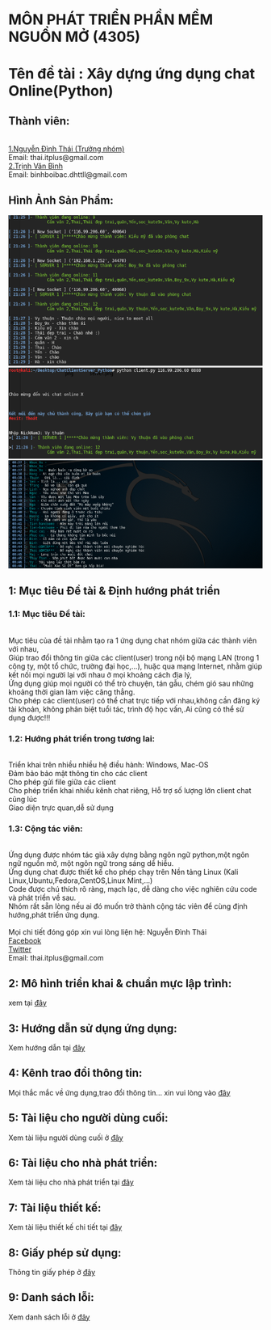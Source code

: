 <h1>MÔN PHÁT TRIỂN PHẦN MỀM NGUỒN MỞ (4305)</h1>
<h1>Tên đề tài : Xây dựng ứng dụng chat Online(Python) </h1>
<h2>Thành viên:</h2>
	<br><a href="https://www.facebook.com/chickns0up"> 1.Nguyễn Đình Thái (Trưởng nhóm) </a>
	<br>Email: thai.itplus@gmail.com
	<br><a href="https://www.facebook.com/trinh.binh.969">2.Trịnh Văn Bình </a>
	<br>Email: binhboibac.dhttll@gmail.com


<h2>Hình Ảnh Sản Phẩm:</h2>
<img src='img/chat.PNG'>
<img src='img/hdsd_client.png'>
<br><img src='img/chat2.PNG'>

<h2>1: Mục tiêu Đề tài & Định hướng phát triển</h2>

<h3>1.1: Mục tiêu Đề tài:</h3>	
<br>Mục tiêu của đề tài nhằm tạo ra 1 ứng dụng chat nhóm giữa các thành viên với nhau, 
<br>Giúp trao đổi thông tin giữa các client(user) trong nội bộ mạng LAN (trong 1 công ty, một tổ chức, trường đại học,...), huặc qua mạng Internet, nhằm giúp kết nối mọi người lại với nhau ở mọi khoảng cách địa lý, 
<br>Ứng dụng giúp mọi người có thể trò chuyện, tán gẫu, chém gió sau những khoảng thời gian làm việc căng thẳng.
<br>Cho phép các client(user) có thể chat trực tiếp với nhau,không cần đăng ký tài khoản, không phân biệt tuổi tác, trình độ học vấn,.Ai cũng có thể sử dụng được!!!

<h3>1.2: Hướng phát triển trong tương lai:</h3>

<br> 	Triển khai trên nhiều nhiều hệ điều hành: Windows, Mac-OS
<br> 	Đảm bảo bảo mật thông tin cho các client
<br> 	Cho phép gửi file giữa các client
<br> 	Cho phép triển khai nhiều kênh chat riêng, Hỗ trợ số lượng lớn client chat cũng lúc
<br> 	Giao diện trực quan,dễ sử dụng

<h3>1.3: Cộng tác viên:</h3>
<br> Ứng dụng được nhóm tác giả xây dựng bằng ngôn ngữ python,một ngôn ngữ nguồn mở, một ngôn ngữ trong sáng dể hiểu.
<br> Ứng dụng chat được thiết kế cho phép chạy trên Nền tảng Linux (Kali Linux,Ubuntu,Fedora,CentOS,Linux Mint,...)
<br> Code được chú thích rõ ràng, mạch lạc, dễ dàng cho việc nghiên cứu code và phát triển về sau.
<br> Nhóm rất sẵn lòng nếu ai đó muốn trở thành cộng tác viên để cùng định hướng,phát triển ứng dụng.
<br>
<br> Mọi chi tiết đóng góp xin vui lòng liện hệ: Nguyễn Đình Thái
<br><a href="https://www.facebook.com/chickns0up"> Facebook </a>
<br><a href="https://twitter.com/kkids1412"> Twitter </a>
<br> Email: thai.itplus@gmail.com
	
<h2>2: Mô hình triển khai & chuẩn mực lập trình: </h2>

xem tại <a href="https://github.com/TCU1/ChatClientServer_Python/blob/master/Readme/programming.md">đây</a>

<h2> 3: Hướng dẫn sử dụng ứng dụng: </h2>
Xem hướng dẫn tại <a href="https://github.com/TCU1/ChatClientServer_Python/blob/master/Readme/hdsd.md">đây</a>

<h2> 4: Kênh trao đổi thông tin: </h2>
Mọi thắc mắc về ứng dụng,trao đổi thông tin... xin vui lòng vào <a href="https://www.facebook.com/chickns0up">đây</a>

<h2>5: Tài liệu cho người dùng cuối:</h2>
Xem tài liệu người dùng cuối ở <a href="">đây</a>

<h2>6: Tài liệu cho nhà phát triển: </h2>
Xem tài liệu cho nhà phát triển tại <a href="https://drive.google.com/file/d/0BzFhBdZmpSNKQ3dpQ2Z6NW5lVmc/view?usp=sharing">đây</a>

<h2>7: Tài liệu thiết kế: </h2>
Xem tài liệu thiết kế chi tiết tại <a href="https://drive.google.com/file/d/0BzFhBdZmpSNKXzRjR1pueWdlNVk/view?usp=sharing">đây</a>

<h2>8: Giấy phép sử dụng: </h2>
Thông tin giấy phép ở <a href="https://github.com/TCU1/ChatClientServer_Python/tree/master/Document">đây</a>

<h2>9: Danh sách lỗi: </h2>
Xem danh sách lỗi ở <a href="https://github.com/TCU1/ChatClientServer_Python/blob/master/Readme/issues.md">đây</a>

